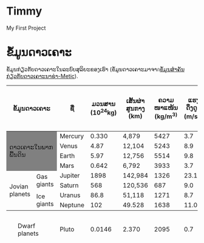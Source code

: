 # Timmy
My First Project
<!DOCTYPE html>
<html lang="en">
<head>
    <meta charset="UTF-8">
    <meta name="viewport" content="width=device-width, initial-scale=1.0">
    <title> ข้อมูลดาวเคราะ </title>
    <link rel="stylesheet" href="style.css">
</head>
<body>
    <h1>ຂໍ້ມູນດາວເຄາະ</h1>
    <p>ຂໍ້ມູນກ່ຽວກັບດາວເຄາະໃນລະບົບສຸລິຍະຂອງເຮົາ (ຂໍ້ມູນດາວເຄາະມາຈາก<a href="#">ຂໍ້ມູນສຳຄັນກ່ຽວກັບດາວເຄາະນາຊ່າ-Metic</a>).</p>
    <table cellspacing="0">
        <thead>
            <th class="blue" colspan="2">ຂໍ້ມູນດາວເຄາະ</th>
            <th class="grey">ຊື່</th>
            <th class="grey">ມວນສານ<br>(10<sup>24</sup>kg)</th>
            <th class="grey">ເສັ້ນຜ່າ<br>ສູນກາງ<br>(km)</th>
            <th class="grey">ຄວາມ<br>ໜາແໜ້ນ<br>(kg/m<sup>3)</sup></th>
            <th class="grey">ແຮງດຶງດູດ<br>(m/s<sup>2</sup>)</th>
            <th class="grey">ຄວາມຍາວ<br>ຂອງມື້<br>(hours)</th>
            <th class="grey">ໄລຍະຫ່າງຈາກ<br>ດວງຕາເວັນ<br>(10<sup>6</sup>km)</th>
            <th class="grey">ອຸນຫະພູມ<br>ສະເລ່ຍ(°C)</th>
            <th class="grey">ຈຳນວນ<br>ດວງຈັນ</th>
            <th style="background-color: gray;padding: 50px;">ໝາຍເຫດ</th>
        </thead>
        <tbody>
            <tr>
                <td style="background-color: gray;" colspan="2" rowspan="4">ດາວເຄາະໃນພາກພື້ນດິນ</td>
                <td class="grey">Mercury</td>
                <td class="blue">0.330</td>
                <td class="blue">4,879</td>
                <td class="blue">5427</td>
                <td class="blue">3.7</td>
                <td class="blue">4222.6</td>
                <td class="blue">57.9</td>
                <td class="blue">167</td>
                <td class="blue">0</td>
                <td class="blue">closet to the Sun</td>
            </tr>
            <tr>
                <td class="grey">Venus</td>
                <td class="yellow">4.87</td>
                <td class="yellow">12,104</td>
                <td class="yellow">5243</td>
                <td class="yellow">8.9</td>
                <td class="yellow">2802.0</td>
                <td class="yellow">108.2</td>
                <td class="yellow">464</td>
                <td class="yellow">0</td>
                <td class="yellow"></td>
            </tr>
            <tr>
                <td class="grey">Earth</td>
                <td class="blue">5.97</td>
                <td class="blue">12,756</td>
                <td class="blue">5514</td>
                <td class="blue">9.8</td>
                <td class="blue">24.0</td>
                <td class="blue">149.6</td>
                <td class="blue">15</td>
                <td class="blue">1</td>
                <td class="blue">Our world</td>
            </tr>
            <tr>
                <td class="grey">Mars</td>
                <td class="yellow">0.642</td>
                <td class="yellow">6,792</td>
                <td class="yellow">3933</td>
                <td class="yellow">3.7</td>
                <td class="yellow">24.7</td>
                <td class="yellow">227.9</td>
                <td class="yellow">-65</td>
                <td class="yellow">2</td>
                <td class="yellow">The red planet</td>
            </tr>
            <tr>
                <td class="grey" rowspan="4">Jovian<br>planets</td>
                <td class="grey" rowspan="2">Gas<br>giants</td>
                <td class="grey">Jupiter</td>
                <td class="blue">1898</td>
                <td class="blue">142,984</td>
                <td class="blue">1326</td>
                <td class="blue">23.1</td>
                <td class="blue">9.9</td>
                <td class="blue">778.6</td>
                <td class="blue">-110</td>
                <td class="blue">67</td>
                <td class="blue">The large planet</td>
            </tr>
            <tr>
                <td class="grey">Saturn</td>
                <td class="yellow">568</td>
                <td class="yellow">120,536</td>
                <td class="yellow">687</td>
                <td class="yellow">9.0</td>
                <td class="yellow">10.7</td>
                <td class="yellow">1433.5</td>
                <td class="yellow">-140</td>
                <td class="yellow">62</td>
                <td class="yellow"></td>
            </tr>
            <tr>
                <td class="grey" rowspan="2">Ice<br>giants</td>
                <td class="grey">Uranus</td>
                <td class="blue">86.8</td>
                <td class="blue">51,118</td>
                <td class="blue">1271</td>
                <td class="blue">8.7</td>
                <td class="blue">17.2</td>
                <td class="blue">2872.5</td>
                <td class="blue">-195</td>
                <td class="blue">27</td>
                <td class="blue"></td>
            </tr>
            <tr>
                <td class="grey">Neptune</td>
                <td class="yellow">102</td>
                <td class="yellow">49.528</td>
                <td class="yellow">1638</td>
                <td class="yellow">11.0</td>
                <td class="yellow">16.1</td>
                <td class="yellow">4495.1</td>
                <td class="yellow">-200</td>
                <td class="yellow">14</td>
                <td class="yellow"></td>
            </tr>
        </tbody>
        <tfoot>
            <tr>
                <td class="grey" colspan="2" style="padding: 30px;">Dwarf planets</td>
                <td class="grey">Pluto</td>
                <td class="blue">0.0146</td>
                <td class="blue">2.370</td>
                <td class="blue">2095</td>
                <td class="blue">0.7</td>
                <td class="blue">153.3</td>
                <td class="blue">5906.4</td>
                <td class="blue">-225</td>
                <td class="blue">5</td>
                <td class="blue">Declassified as a plannet in 2006, but this <a href="#">remains controversial</a>.</td>
            </tr>
        </tfoot>
    </table>
</body>
</html>
